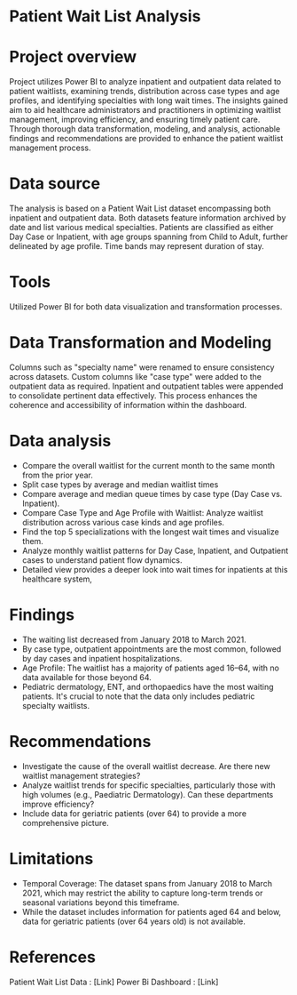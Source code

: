 # Patient Wait List Analysis
# Project overview
Project utilizes Power BI to analyze inpatient and outpatient data related to patient waitlists, examining trends, distribution across case types and age profiles, and identifying specialties with long wait times. The insights gained aim to aid healthcare administrators and practitioners in optimizing waitlist management, improving efficiency, and ensuring timely patient care. Through thorough data transformation, modeling, and analysis, actionable findings and recommendations are provided to enhance the patient waitlist management process.

# Data source
The analysis is based on a Patient Wait List dataset encompassing both inpatient and outpatient data. Both datasets feature information archived by date and list various medical specialties. Patients are classified as either Day Case or Inpatient, with age groups spanning from Child to Adult, further delineated by age profile. Time bands may represent duration of stay.

# Tools 
Utilized Power BI for both data visualization and transformation processes.

# Data Transformation and Modeling
Columns such as "specialty name" were renamed to ensure consistency across datasets. Custom columns like "case type" were added to the outpatient data as required. Inpatient and outpatient tables were appended to consolidate pertinent data effectively. This process enhances the coherence and accessibility of information within the dashboard.

# Data analysis
- Compare the overall waitlist for the current month to the same month from the prior year.
- Split case types by average and median waitlist times
- Compare average and median queue times by case type (Day Case vs. Inpatient).
- Compare Case Type and Age Profile with Waitlist: Analyze waitlist distribution across various case kinds and age profiles.
- Find the top 5 specializations with the longest wait times and visualize them.
- Analyze monthly waitlist patterns for Day Case, Inpatient, and Outpatient cases to understand patient flow dynamics.
- Detailed view provides a deeper look into wait times for inpatients at this healthcare system,

# Findings
- The waiting list decreased from January 2018 to March 2021. 
- By case type, outpatient appointments are the most common, followed by day cases and inpatient hospitalizations. 
- Age Profile: The waitlist has a majority of patients aged 16–64, with no data available for those beyond 64. 
- Pediatric dermatology, ENT, and orthopaedics have the most waiting patients. It's crucial to note that the data only includes pediatric specialty waitlists.

# Recommendations
- Investigate the cause of the overall waitlist decrease. Are there new waitlist management strategies?
- Analyze waitlist trends for specific specialties, particularly those with high volumes (e.g., Paediatric Dermatology). Can these departments improve efficiency?
- Include data for geriatric patients (over 64) to provide a more comprehensive picture.

# Limitations
- Temporal Coverage: The dataset spans from January 2018 to March 2021, which may restrict the ability to capture long-term trends or seasonal variations beyond this timeframe. 
- While the dataset includes information for patients aged 64 and below, data for geriatric patients (over 64 years old) is not available.

# References
Patient Wait List Data : [Link]
Power Bi Dashboard : [Link]
